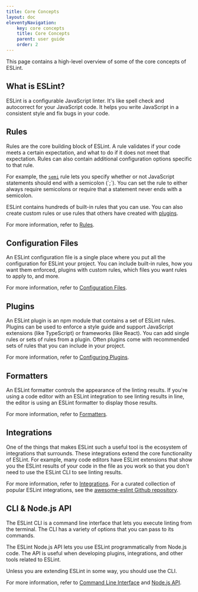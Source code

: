 ```yaml
---
title: Core Concepts
layout: doc
eleventyNavigation:
    key: core concepts
    title: Core Concepts
    parent: user guide
    order: 2
---
```


This page contains a high-level overview of some of the core concepts of ESLint.

## What is ESLint?

ESLint is a configurable JavaScript linter. It's like spell check and autocorrect
for your JavaScript code. It helps you write JavaScript in a consistent style
and fix bugs in your code.

## Rules

Rules are the core building block of ESLint. A rule validates if your code meets a
certain expectation, and what to do if it does not meet that expectation.
Rules can also contain additional configuration options specific to that rule.

For example, the [`semi`](../rules/semi`) rule lets you specify whether or not
JavaScript statements should end with a semicolon (`;`).
You can set the rule to either always require semicolons or require that
a statement never ends with a semicolon.

ESLint contains hundreds of built-in rules that you can use.
You can also create custom rules or use rules that others have
created with [plugins](#plugins).

For more information, refer to [Rules](../rules/).

## Configuration Files

An ESLint configuration file is a single place where you put all the configuration
for ESLint your project. You can include built-in rules, how you want them enforced,
plugins with custom rules, which files you want rules to apply to, and more.

For more information, refer to [Configuration Files](./configuring/configuration-files).

## Plugins

An ESLint plugin is an npm module that contains a set of ESLint rules.
Plugins can be used to enforce a style guide and support JavaScript extensions
(like TypeScript) or frameworks (like React).
You can add single rules or sets of rules from a plugin.
Often plugins come with recommended sets of rules that you can include in your project.

For more information, refer to [Configuring Plugins](./configuring/plugins.md).

## Formatters

An ESLint formatter controls the appearance of the linting results.
If you're using a code editor with an ESLint integration to see linting results
in line, the editor is using an ESLint formatter to display those results.

For more information, refer to [Formatters](./formatters/index.md).

## Integrations

One of the things that makes ESLint such a useful tool is the ecosystem of integrations
that surrounds. These integrations extend the core functionality of ESLint.
For example, many code editors have ESLint extensions that show you the ESLint results
of your code in the file as you work so that you don't need to use the ESLint CLI
to see linting results.

For more information, refer to [Integrations](./integrations).
For a curated collection of popular ESLint integrations,
see the [awesome-eslint Github repository](https://github.com/dustinspecker/awesome-eslint).

## CLI & Node.js API

The ESLint CLI is a command line interface that lets you execute linting
from the terminal. The CLI has a variety of options that you can pass to its commands.

The ESLint Node.js API lets you use ESLint programmatically from Node.js code.
The API is useful when developing plugins, integrations, and other tools related
to ESLint.

Unless you are extending ESLint in some way, you should use the CLI.

For more information, refer to [Command Line Interface](./command-line-interface)
and [Node.js API](../developer-guide/nodejs-api).
